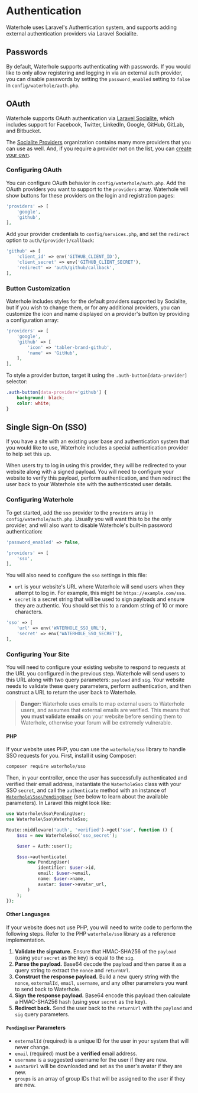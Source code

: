 # Authentication

Waterhole uses Laravel's Authentication system, and supports adding external authentication providers via Laravel Socialite.

## Passwords

By default, Waterhole supports authenticating with passwords. If you would like to only allow registering and logging in via an external auth provider, you can disable passwords by setting the `password_enabled` setting to `false` in `config/waterhole/auth.php`.

## OAuth

Waterhole supports OAuth authentication via [Laravel Socialite](https://github.com/laravel/socialite), which includes support for Facebook, Twitter, LinkedIn, Google, GitHub, GitLab, and Bitbucket.

The [Socialite Providers](https://socialiteproviders.com/) organization contains many more providers that you can use as well. And, if you require a provider not on the list, you can [create your own](https://medium.com/laravel-news/adding-auth-providers-to-laravel-socialite-ca0335929e42).

### Configuring OAuth

You can configure OAuth behavior in `config/waterhole/auth.php`. Add the OAuth providers you want to support to the `providers` array. Waterhole will show buttons for these providers on the login and registration pages:

```php
'providers' => [
    'google',
    'github',
],
```

Add your provider credentials to `config/services.php`, and set the `redirect` option to `auth/{provider}/callback`:

```php
'github' => [
    'client_id' => env('GITHUB_CLIENT_ID'),
    'client_secret' => env('GITHUB_CLIENT_SECRET'),
    'redirect' => 'auth/github/callback',
],
```

### Button Customization

Waterhole includes styles for the default providers supported by Socialite, but if you wish to change them, or for any additional providers, you can customize the icon and name displayed on a provider's button by providing a configuration array:

```php
'providers' => [
    'google',
    'github' => [
        'icon' => 'tabler-brand-github',
        'name' => 'GitHub',
    ],
],
```

To style a provider button, target it using the `.auth-button[data-provider]` selector:

```css
.auth-button[data-provider='github'] {
    background: black;
    color: white;
}
```

## Single Sign-On (SSO)

If you have a site with an existing user base and authentication system that you would like to use, Waterhole includes a special authentication provider to help set this up.

When users try to log in using this provider, they will be redirected to your website along with a signed payload. You will need to configure your website to verify this payload, perform authentication, and then redirect the user back to your Waterhole site with the authenticated user details.

### Configuring Waterhole

To get started, add the `sso` provider to the `providers` array in `config/waterhole/auth.php`. Usually you will want this to be the only provider, and will also want to disable Waterhole's built-in password authentication:

```php
'password_enabled' => false,

'providers' => [
    'sso',
],
```

You will also need to configure the `sso` settings in this file:

-   `url` is your website's URL where Waterhole will send users when they attempt to log in. For example, this might be `https://example.com/sso`.
-   `secret` is a secret string that will be used to sign payloads and ensure they are authentic. You should set this to a random string of 10 or more characters.

```php
'sso' => [
    'url' => env('WATERHOLE_SSO_URL'),
    'secret' => env('WATERHOLE_SSO_SECRET'),
],
```

### Configuring Your Site

You will need to configure your existing website to respond to requests at the URL you configured in the previous step. Waterhole will send users to this URL along with two query parameters: `payload` and `sig`. Your website needs to validate these query parameters, perform authentication, and then construct a URL to return the user back to Waterhole.

> **Danger:** Waterhole uses emails to map external users to Waterhole users, and assumes that external emails are verified. This means that **you must validate emails** on your website before sending them to Waterhole, otherwise your forum will be extremely vulnerable.

#### PHP

If your website uses PHP, you can use the `waterhole/sso` library to handle SSO requests for you. First, install it using Composer:

```bash
composer require waterhole/sso
```

Then, in your controller, once the user has successfully authenticated and verified their email address, instantiate the `WaterholeSso` class with your SSO `secret`, and call the `authenticate` method with an instance of [`Waterhole\Sso\PendingUser`](reference://Waterhole/Sso/PendingUser.html) (see below to learn about the available parameters). In Laravel this might look like:

```php
use Waterhole\Sso\PendingUser;
use Waterhole\Sso\WaterholeSso;

Route::middleware('auth', 'verified')->get('sso', function () {
    $sso = new WaterholeSso('sso_secret');

    $user = Auth::user();

    $sso->authenticate(
        new PendingUser(
            identifier: $user->id,
            email: $user->email,
            name: $user->name,
            avatar: $user->avatar_url,
        )
    );
});
```

#### Other Languages

If your website does not use PHP, you will need to write code to perform the following steps. Refer to the PHP `waterhole/sso` library as a reference implementation.

1. **Validate the signature.** Ensure that HMAC-SHA256 of the `payload` (using your `secret` as the key) is equal to the `sig`.
2. **Parse the payload.** Base64 decode the payload and then parse it as a query string to extract the `nonce` and `returnUrl`.
3. **Construct the response payload.** Build a new query string with the `nonce`, `externalId`, `email`, `username`, and any other parameters you want to send back to Waterhole.
4. **Sign the response payload.** Base64 encode this payload then calculate a HMAC-SHA256 hash (using your `secret` as the key).
5. **Redirect back.** Send the user back to the `returnUrl` with the `payload` and `sig` query parameters.

#### `PendingUser` Parameters

-   `externalId` (required) is a unique ID for the user in your system that will never change.
-   `email` (required) must be a **verified** email address.
-   `username` is a suggested username for the user if they are new.
-   `avatarUrl` will be downloaded and set as the user's avatar if they are new.
-   `groups` is an array of group IDs that will be assigned to the user if they are new.
